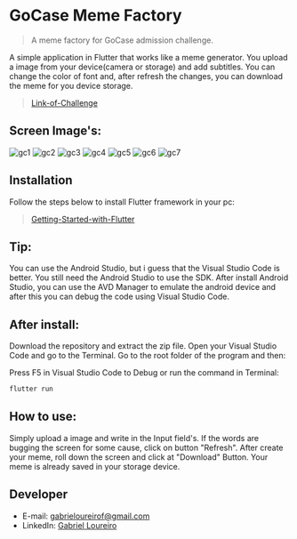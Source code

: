# GoCase Meme Factory

> A meme factory for GoCase admission challenge.

A simple application in Flutter that works like a meme generator. You upload a image from your device(camera or storage) and add subtitles. You can change the color of font and, after refresh the changes, you can download the meme for you device storage.

> [Link-of-Challenge][Link-of-Challenge]

## Screen Image's:
![gc1](https://user-images.githubusercontent.com/39869298/70459557-2a468200-1a93-11ea-8a5f-6d9d3afa4522.png)
![gc2](https://user-images.githubusercontent.com/39869298/70459886-e4d68480-1a93-11ea-9bb6-918dd29c3be5.png)
![gc3](https://user-images.githubusercontent.com/39869298/70459881-e43dee00-1a93-11ea-9a93-e8ae55a528bf.png)
![gc4](https://user-images.githubusercontent.com/39869298/70459882-e43dee00-1a93-11ea-920f-acce87541b1e.png)
![gc5](https://user-images.githubusercontent.com/39869298/70459883-e4d68480-1a93-11ea-8299-dbeb6cb06c49.png)
![gc6](https://user-images.githubusercontent.com/39869298/70459884-e4d68480-1a93-11ea-9963-fd9539b9ee7e.png)
![gc7](https://user-images.githubusercontent.com/39869298/70459885-e4d68480-1a93-11ea-9dc1-a37589425c31.png)

## Installation
Follow the steps below to install Flutter framework in your pc:

> [Getting-Started-with-Flutter][Getting-Started-with-Flutter]

## Tip:

You can use the Android Studio, but i guess that the Visual Studio Code is better. You still need the Android Studio to use the SDK. After install Android Studio, you can use the AVD Manager to emulate the android device and after this you can debug the code using Visual Studio Code.

## After install:

Download the repository and extract the zip file. Open your Visual Studio Code and go to the Terminal. Go to the root folder of the program and then:

Press F5 in Visual Studio Code to Debug or run the command in Terminal:
```sh
flutter run
```

## How to use:

Simply upload a image and write in the Input field's. If the words are bugging the screen for some cause, click on button "Refresh". After create your meme, roll down the screen and click at "Download" Button. Your meme is already saved in your storage device.

## Developer

* E-mail: gabrieloureirof@gmail.com
* LinkedIn: [Gabriel Loureiro](https://www.linkedin.com/in/gabrieloureiro/)


[Getting-Started-with-Flutter]: https://flutter.dev/docs/get-started/install
[Link-of-Challenge]: https://gist.github.com/brunocavalcante/56a15941215be8f6b70b3b7e885e9a8f

